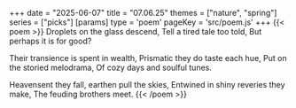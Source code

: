 +++
date = "2025-06-07"
title = "07.06.25"
themes = ["nature", "spring"]
series = ["picks"]
[params]
  type = 'poem'
  pageKey = 'src/poem.js'
+++
{{< poem >}}
Droplets on the glass descend,
Tell a tired tale too told,
But perhaps it is for good?

Their transience is spent in wealth,
Prismatic they do taste each hue,
Put on the storied melodrama,
Of cozy days and soulful tunes.

Heavensent they fall, earthen pull the skies,
Entwined in shiny reveries they make,
The feuding brothers meet.
{{< /poem >}}